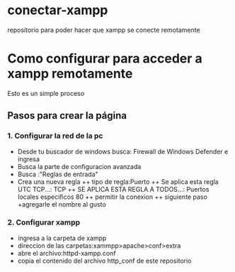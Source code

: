 # conectar-xampp
repositorio para poder hacer que xampp se conecte remotamente
# Como configurar para acceder a xampp remotamente

Esto es un simple proceso
## Pasos para crear la página

### 1. Configurar la red de la pc

+  Desde tu buscador de windows busca: Firewall de Windows Defender e ingresa
+  Busca la parte de configuracion avanzada
+  Busca :"Reglas de entrada"
+  Crea una nueva regla
++ tipo de regla:Puerto
++ Se aplica esta regla UTC TCP...: TCP
++ SE APLICA ESTA REGLA A TODOS...: Puertos locales especificos 80
++ permitir la conexion
++ siguiente paso
  +agregarle el nombre al gusto
### 2. Configurar xampp
+ ingresa a la carpeta de xampp
+ direccion de las carpetas:xammpp>apache>conf>extra
+ abre el archivo:httpd-xampp.conf
+ copia el contenido del archivo http_conf de este repositorio
